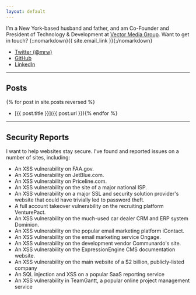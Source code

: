 ```yaml
---
layout: default
---
```


I’m a New York-based husband and father, and am Co-Founder and President of Technology & Development at [Vector Media Group](https://www.vectormediagroup.com). Want to get in touch? {::nomarkdown}{{ site.email_link }}{:/nomarkdown}

- [Twitter (@mrw)](https://twitter.com/mrw)
- [GitHub](https://github.com/mrw)
- [LinkedIn](https://www.linkedin.com/in/matthewweinberg/)

---

## Posts
{% for post in site.posts reversed %}
- [{{ post.title }}]({{ post.url }}){% endfor %}

---

## Security Reports

I want to help websites stay secure. I've found and reported issues on a number of sites, including:

- An XSS vulnerability on FAA.gov.
- An XSS vulnerability on JetBlue.com.
- An XSS vulnerability on Priceline.com.
- An XSS vulnerability on the site of a major national ISP.
- An XSS vulnerability on a major SSL and security solution provider's website that could have trivially led to password theft.
- A full account takeover vulnerability on the recruiting platform VenturePact.
- An XSS vulnerability on the much-used car dealer CRM and ERP system Dominion.
- An XSS vulnerability on the popular email marketing platform iContact.
- An XSS vulnerability on the email marketing service Ongage.
- An XSS vulnerability on the development vendor Communardo's site.
- An XSS vulnerability on the ExpressionEngine CMS documentation website.
- An XSS vulnerability on the main website of a $2 billion, publicly-listed company
- An SQL injection and XSS on a popular SaaS reporting service
- An XSS vulnerability in TeamGantt, a popular online project management service